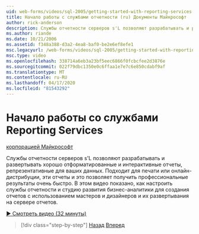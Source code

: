 ```yaml
---
uid: web-forms/videos/sql-2005/getting-started-with-reporting-services
title: Начало работы с службами отчетности (ru) Документы Майкрософт
author: rick-anderson
description: Службы отчетности серверов s'L позволяют разрабатывать и развертывать хорошо отформатированные и интерактивные отчеты, репрезентативные для ваших данных. Подходит для печати или onl...
ms.author: riande
ms.date: 10/21/2006
ms.assetid: f348a388-d3a2-4ea8-baf0-be2e6ef8efe1
msc.legacyurl: /web-forms/videos/sql-2005/getting-started-with-reporting-services
msc.type: video
ms.openlocfilehash: 338714a6eb3a23bf5eec6866f0fcbcfee2d3876e
ms.sourcegitcommit: 022f79dbc1350e0c6ffaa1e7e7c6e850cdabf9af
ms.translationtype: MT
ms.contentlocale: ru-RU
ms.lasthandoff: 04/17/2020
ms.locfileid: "81543292"
---
```

# <a name="getting-started-with-reporting-services"></a>Начало работы со службами Reporting Services

[корпорацией Майкрософт](https://github.com/microsoft)

Службы отчетности серверов s'L позволяют разрабатывать и развертывать хорошо отформатированные и интерактивные отчеты, репрезентативные для ваших данных. Подходит для печати или онлайн-дистрибуции, эти отчеты и это позволяет получить профессиональные результаты очень быстро. В этом видео показано, как настроить службы отчетности и студию развития бизнес-аналитики для создания отчетов с использованием мастеров и дизайнеров и их развертывания на сервере отчетов.

[&#9654; Смотреть видео (32 минуты)](https://channel9.msdn.com/Blogs/ASP-NET-Site-Videos/getting-started-with-reporting-services)

> [!div class="step-by-step"]
> [Назад](using-sql-server-management-studio.md)
> [Вперед](building-and-customizing-reports-in-business-intelligence-development-studio.md)
